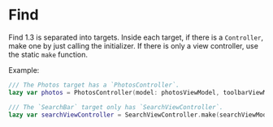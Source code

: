 #  Find

Find 1.3 is separated into targets. Inside each target, if there is a `Controller`, make one by just calling the initializer. If there is only a view controller, use the static `make` function.

Example:

```swift
/// The Photos target has a `PhotosController`. 
lazy var photos = PhotosController(model: photosViewModel, toolbarViewModel: toolbarViewModel, realmModel: realmModel)

/// The `SearchBar` target only has `SearchViewController`. 
lazy var searchViewController = SearchViewController.make(searchViewModel: searchViewModel, realmModel: realmModel)
```
